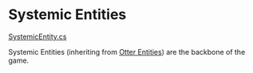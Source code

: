 # Systemic Entities
[SystemicEntity.cs](FOA/SystemicEntity.cs)

Systemic Entities (inheriting from [Otter Entities](http://otter2d.com/docs/class_otter_1_1_entity.html)) are the backbone of the game.</br>

